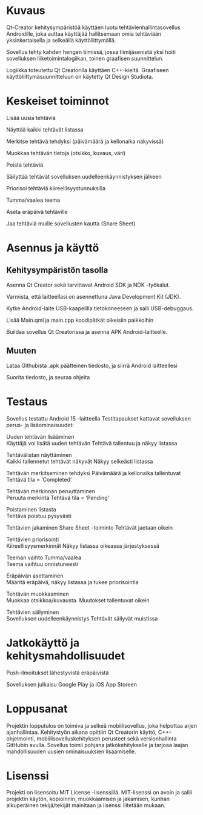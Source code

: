 # Kuvaus
Qt-Creator kehitysympäristöä käyttäen luotu tehtävienhallintasovellus Androidille, joka auttaa käyttäjää hallitsemaan omia tehtäviään yksinkertaisella ja selkeällä käyttöliittymällä. 

Sovellus tehty kahden hengen tiimissä, jossa tiimijäsenistä yksi hoiti sovelluksen liiketoimintalogiikan, toinen graafisen suunnittelun.

Logiikka toteutettu Qt Creatorilla käyttäen C++-kieltä. Graafiseen käyttöliittymäsuunnitteluun on käytetty Qt Design Studiota.

# Keskeiset toiminnot
Lisää uusia tehtäviä

Näyttää kaikki tehtävät listassa

Merkitse tehtävä tehdyksi (päivämäärä ja kellonaika näkyvissä)

Muokkaa tehtävän tietoja (otsikko, kuvaus, väri)

Poista tehtäviä

Säilyttää tehtävät sovelluksen uudelleenkäynnistyksen jälkeen

Priorisoi tehtäviä kiireellisyystunnuksilla

Tumma/vaalea teema

Aseta eräpäivä tehtäville

Jaa tehtäviä muille sovellusten kautta (Share Sheet)

# Asennus ja käyttö
## Kehitysympäristön tasolla
Asenna Qt Creator sekä tarvittavat Android SDK ja NDK -työkalut.

Varmista, että laitteellasi on asennettuna Java Development Kit (JDK).

Kytke Android-laite USB-kaapelilla tietokoneeseen ja salli USB-debuggaus.

Lisää Main.qml ja main.cpp koodipätkät oikeisiin paikkoihin

Buildaa sovellus Qt Creatorissa ja asenna APK Android-laitteelle.

## Muuten
Lataa Githubista .apk päätteinen tiedosto, ja siirrä Android laitteellesi

Suorita tiedosto, ja seuraa ohjeita

# Testaus
Sovellus testattu Android 15 -laitteella
Testitapaukset kattavat sovelluksen perus- ja lisäominaisuudet:

Uuden tehtävän lisääminen	
Käyttäjä voi lisätä uuden tehtävän	Tehtävä tallentuu ja näkyy listassa

Tehtävälistan näyttäminen	
Kaikki tallennetut tehtävät näkyvät	Näkyy selkeästi listassa

Tehtävän merkitseminen tehdyksi	
Päivämäärä ja kellonaika tallentuvat	Tehtävä tila = ‘Completed’

Tehtävän merkinnän peruuttaminen	
Peruuta merkintä	Tehtävä tila = ‘Pending’

Poistaminen listasta	
Tehtävä poistuu pysyvästi

Tehtävien jakaminen	
Share Sheet -toiminto	Tehtävät jaetaan oikein

Tehtävien priorisointi	
Kiireellisyysmerkinnät	Näkyy listassa oikeassa järjestyksessä

Teeman vaihto	Tumma/vaalea	
Teema vaihtuu onnistuneesti

Eräpäivän asettaminen	
Määritä eräpäivä, näkyy listassa ja tukee priorisointia

Tehtävän muokkaaminen	
Muokkaa otsikkoa/kuvausta. Muutokset tallentuvat oikein

Tehtävien säilyminen	
Sovelluksen uudelleenkäynnistys	Tehtävät säilyvät muistissa

# Jatkokäyttö ja kehitysmahdollisuudet
Push-ilmoitukset lähestyvistä eräpäivistä

Sovelluksen julkaisu Google Play ja iOS App Storeen

# Loppusanat
Projektin lopputulos on toimiva ja selkeä mobiilisovellus, joka helpottaa arjen ajanhallintaa. Kehitystyön aikana opittiin Qt Creatorin käyttö, C++-ohjelmointi, mobiilisovelluskehityksen perusteet sekä versionhallinta GitHubin avulla. Sovellus toimii pohjana jatkokehitykselle ja tarjoaa laajan mahdollisuuden uusien ominaisuuksien lisäämiselle.

# Lisenssi
Projekti on lisensoitu MIT License -lisenssillä. MIT-lisenssi on avoin ja sallii projektin käytön, kopioinnin, muokkaamisen ja jakamisen, kunhan alkuperäinen tekijä/tekijät mainitaan ja lisenssi liitetään mukaan.
